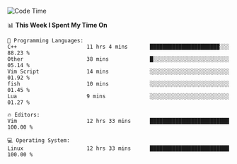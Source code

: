 <!-- [![Top Langs](https://github-readme-stats.vercel.app/api/top-langs/?username=gagahsyuja&theme=dracula&hide_border=true&border_radius=7)](https://github.com/anuraghazra/github-readme-stats) -->

<!--START_SECTION:waka-->
![Code Time](http://img.shields.io/badge/Code%20Time-117%20hrs%2048%20mins-blue)

📊 **This Week I Spent My Time On** 

```text
💬 Programming Languages: 
C++                      11 hrs 4 mins       ██████████████████████░░░   88.23 % 
Other                    38 mins             █░░░░░░░░░░░░░░░░░░░░░░░░   05.14 % 
Vim Script               14 mins             ░░░░░░░░░░░░░░░░░░░░░░░░░   01.92 % 
fish                     10 mins             ░░░░░░░░░░░░░░░░░░░░░░░░░   01.45 % 
Lua                      9 mins              ░░░░░░░░░░░░░░░░░░░░░░░░░   01.27 % 

🔥 Editors: 
Vim                      12 hrs 33 mins      █████████████████████████   100.00 % 

💻 Operating System: 
Linux                    12 hrs 33 mins      █████████████████████████   100.00 % 
```


<!--END_SECTION:waka-->
